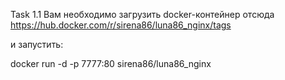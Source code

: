 Task 1.1
Вам необходимо загрузить docker-контейнер отсюда https://hub.docker.com/r/sirena86/luna86_nginx/tags

и запустить:

docker run -d -p 7777:80 sirena86/luna86_nginx
